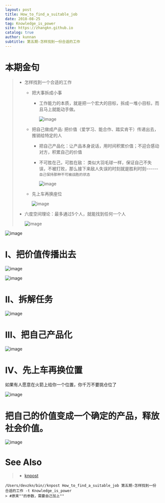 ```yaml
---
layout: post
title: How_to_find_a_suitable_job
date: 2018-08-25
tag: Knowledge_is_power
site: https://zhangkn.github.io
catalog: true
author: kunnan
subtitle: 第五期-怎样找到一份合适的工作
---
```


# 本期金句

> * 怎样找到一个合适的工作
>
>   * 把大事拆成小事
>
>     * 工作能力的本质，就是把一个宏大的目标，拆成一堆小目标，而且马上就能动手做。
>
>       ![image](https://ws4.sinaimg.cn/large/af39b376gy1fulrb5ne1nj20zk0k0ash.jpg)
>
>   * 把自己做成产品: 把价值（爱学习、能合作、踏实肯干）传递出去，推销给特定的人
>
>     * 把自己产品化：让产品本身说话，用时间积累价值；不迎合感动对方，积累自己的价值
>
>     * 不可胜在己，可胜在敌： 类似大羽毛球一样，保证自己不失误，不被打败，那么接下来敌人失误的时刻就是胜利时刻------`自己保持那种不可被战胜的状态`
>
>       ![image](https://ws4.sinaimg.cn/large/af39b376gy1fulrky3n0ej20zk0k01kx.jpg)
>
>   * 先上车再换座位
>
>     ![image](https://ws4.sinaimg.cn/large/af39b376gy1fulrlfwlvrj20zk0k018m.jpg)
>
> * 六度空间理论：最多通过5个人，就能找到任何一个人
>
>   ![image](https://ws4.sinaimg.cn/large/af39b376gy1fulraoxia2j20zk0k0k9g.jpg)
>

![image](https://ws4.sinaimg.cn/large/af39b376gy1fulqs6gvpwj20zk0k0gxq.jpg)



# I、把价值传播出去



![image](https://ws4.sinaimg.cn/large/af39b376gy1fulr40q6j8j20zk0k0k53.jpg)





![image](https://ws4.sinaimg.cn/large/af39b376gy1fulr5uzj35j20zk0k0toh.jpg)





# II、拆解任务



![image](https://ws4.sinaimg.cn/large/af39b376gy1fulre5e19vj20zk0k0tme.jpg)



# III、把自己产品化

![image](https://ws4.sinaimg.cn/large/af39b376gy1fulrggtep1j20zk0k0qqt.jpg)



# IV、先上车再换位置

如果有人愿意在火箭上给你一个位置，你千万不要挑仓位了



![image](https://ws4.sinaimg.cn/large/af39b376gy1fulrlyku9mj20zk0k0151.jpg)





# 把自己的价值变成一个确定的产品，释放社会价值。

![image](https://ws4.sinaimg.cn/large/af39b376gy1fulrnud5gmj20zk0k0h5f.jpg)



# See Also 

>* [knpost](https://github.com/zhangkn/KNBin/blob/master/knpost) 
>
```
/Users/devzkn/bin//knpost How_to_find_a_suitable_job 第五期-怎样找到一份合适的工作 -t Knowledge_is_power
> #原来""的参数，需要自己加上""
```


